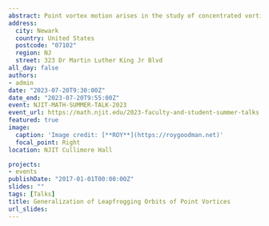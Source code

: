 ```yaml
---
abstract: Point vortex motion arises in the study of concentrated vorticity in an ideal, incompressible fluid described by Euler’s equations. The two-dimensional Euler equations of fluid mechanics, a partial differential equation (PDE) system, support a solution where the vorticity is concentrated at a single point. Helmholtz derived a system of ordinary differential equations (ODEs) that describe the motion of a set of interacting vortices that behave as discrete particles, which approximates the fluid motion in the case that the vorticity is concentrated in very small regions. This system of equations has continued to provide interesting questions for over 150 years.<br />We will discuss the special class of relative periodic orbits known as the leapfrogging orbits. The relative periodic of a four-point vortex problem, two positive and two negative point vortices, all of the same absolute circulation arranged as co-axial vortex pairs, is known as the leapfrogging orbit.  This dissertation will present the generalizations to the leapfrogging motion of point vortices and vortex rings, including their stability and dynamics. More specifically,  we will study the leapfrogging motion of 2N vortices, with circulations half positive and half negative.
address:
  city: Newark
  country: United States
  postcode: "07102"
  region: NJ
  street: 323 Dr Martin Luther King Jr Blvd
all_day: false
authors:
- admin
date: "2023-07-20T9:30:00Z"
date_end: "2023-07-20T9:55:00Z"
event: NJIT-MATH-SUMMER-TALK-2023
event_url: https://math.njit.edu/2023-faculty-and-student-summer-talks
featured: true
image:
  caption: 'Image credit: [**ROY**](https://roygoodman.net)'
  focal_point: Right
location: NJIT Cullimore Hall

projects:
- events
publishDate: "2017-01-01T00:00:00Z"
slides: ""
tags: [Talks]
title: Generalization of Leapfrogging Orbits of Point Vortices
url_slides: 
---
```




